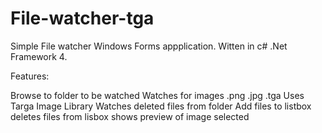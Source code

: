 # File-watcher-tga

Simple File watcher Windows Forms appplication. Witten in c# .Net Framework 4.

Features:

Browse to folder to be watched Watches for images .png .jpg .tga Uses Targa Image Library Watches deleted files from folder Add files to listbox deletes files from lisbox shows preview of image selected
